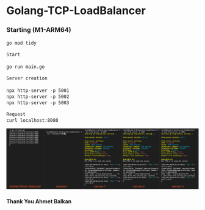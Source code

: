 
# Golang-TCP-LoadBalancer

### Starting (M1-ARM64)

```
go mod tidy

```

```
Start

go run main.go

```

```
Server creation

npx http-server -p 5001
npx http-server -p 5002
npx http-server -p 5003

```


```
Request
curl localhost:8080

```



<p>
    <img src="./img/lb.png"  style="width:920px;" alt="Observer">

</p>


####    Thank You Ahmet Balkan
